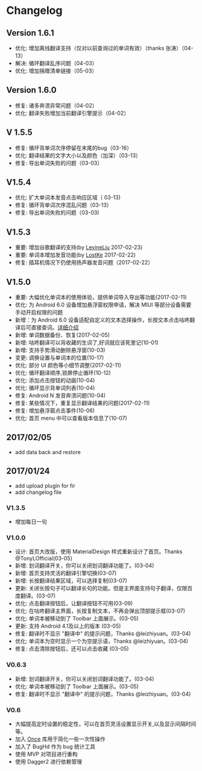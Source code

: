 # Changelog

## Version 1.6.1
* 优化: 增加离线翻译支持（仅对以前查询过的单词有效）（thanks 张涛）（04-13）
* 解决: 循环翻译乱序问题（04-03）
* 优化: 增加捐赠清单链接（05-03）

## Version 1.6.0
* 修复: 诸多奔溃异常问题（04-02）
* 优化: 翻译失败增加当前翻译引擎提示（04-02）

## V 1.5.5
* 修复: 循环背单词次序停留在末尾的bug（03-16）
* 优化: 翻译结果的文字大小以及颜色（加深）（03-13）
* 修复: 导出单词失败的问题（03-03）

## V1.5.4
* 优化: 扩大单词本发音点击响应区域（ 03-13)
* 修复: 循环背单词次序混乱问题（03-13）
* 修复: 导出单词失败的问题（03-03)

## V1.5.3
* 重要: 增加谷歌翻译的支持(by <a href="https://github.com/LevineLiu">LevineLiu</a> 2017-02-23)
* 重要: 单词本增加发音功能(by <a href="https://github.com/LostKe">LostKe</a> 2017-02-22)
* 修复: 插耳机情况下仍使用扬声器发音问题（2017-02-22）
    
## V1.5.0
* 重要: 大幅优化单词本的使用体验，提供单词导入导出等功能(2017-02-11)
* 优化: 为 Android 6.0 设备增加悬浮窗权限申请，解决 MIUI 等部分设备需要手动开启权限的问题
* 新增：为 Android 6.0 设备适配自定义的文本选择操作，长按文本点击咕咚翻译后可直接查词。[详细介绍](http://www.jianshu.com/p/40e84359d683) 
* 新增: 单词数据备份、恢复(2017-02-05)
* 新增: 咕咚翻译可以背收藏的生词了,好词就应该死里记(10-01)
* 新增: 支持手势滑动删除悬浮窗(10-03)
* 变更: 调换设置与单词本的位置(10-17)
* 优化: 部分 UI 颜色等小细节调整(2017-02-11)
* 优化: 循环翻译顺序,锁屏停止循环(10-12)
* 优化: 添加点击按钮的动画(10-04)
* 优化: 循环显示背单词列表(10-04)
* 修复: Android N 发音奔溃问题(10-04)
* 修复: 某些情况下，重复显示翻译结果的问题(2017-02-11)
* 修复: 增加悬浮窗点击事件(10-06)
* 优化: 首页 menu 中可以查看版本信息了(10-07)

## 2017/02/05

* add data back and restore

## 2017/01/24

* add upload plugin for fir
* add changelog file

### V1.3.5

* 增加每日一句

### V1.0.0

* 设计: 首页大改版，使用 MaterialDesign 样式重新设计了首页。Thanks @TonyLOfficial(03-05)
* 新增: 划词翻译开关，你可以关闭划词翻译功能了。(03-04)
* 新增: 首页支持灵活的翻译引擎切换(03-07)
* 新增: 长按翻译结果区域，可以选择复制(03-07)
* 更新: 关闭长按句子可以翻译长句的功能。但是主界面支持句子翻译，仅限百度翻译。(03-07)
* 优化: 点击翻译按钮后，让翻译按钮不可用(03-09)
* 优化: 在咕咚翻译主界面，长按复制文本，不再会弹出顶部提示框(03-07)
* 优化: 单词本被移动到了 Toolbar 上面展示。(03-05)
* 更新: 支持 Android 4.1及以上的版本 (03-05)
* 修复: 翻译时不显示 "翻译中" 的提示问题，Thanks @leizhiyuan。(03-04)
* 优化: 单词本为空时显示一个为空提示语，Thanks @leizhiyuan。(03-04)
* 修复: 点击清除按钮后，还可以点击收藏 (03-05)

### V0.6.3

* 新增: 划词翻译开关，你可以关闭划词翻译功能了。(03-04)
* 优化: 单词本被移动到了 Toolbar 上面展示。(03-05)
* 修复: 翻译时不显示 "翻译中" 的提示问题，Thanks @leizhiyuan。(03-04)

### V0.6

* 大幅提高定时设置的稳定性，可以在首页灵活设置显示开关,以及显示间隔时间等。
* 加入 [Once](https://github.com/jonfinerty/Once) 库用于简化一些一次性操作
* 加入了 BugHd 作为 bug 统计工具
* 使用 MVP 对项目进行重构
* 使用 Dagger2 进行依赖管理
